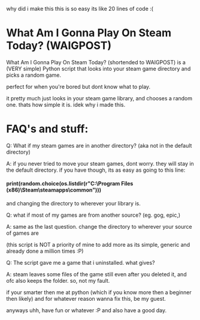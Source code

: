 why did i make this this is so easy its like 20 lines of code :(
# What Am I Gonna Play On Steam Today? (WAIGPOST)
What Am I Gonna Play On Steam Today? (shortended to WAIGPOST) is a (VERY simple) Python script that looks into your steam game directory and picks a random game. 

perfect for when you're bored but dont know what to play.

it pretty much just looks in your steam game library, and chooses a random one. thats how simple it is. idek why i made this.

# FAQ's and stuff:

Q: What if my steam games are in another directory? (aka not in the default directory)

A: if you never tried to move your steam games, dont worry. they will stay in the default directory. if you have though, its as easy as going to this line:
#### print(random.choice(os.listdir(r"C:\Program Files (x86)\Steam\steamapps\common")))
and changing the directory to wherever your library is.

Q: what if most of my games are from another source? (eg. gog, epic,)

A: same as the last question. change the directory to wherever your source of games are 

(this script is NOT a priority of mine to add more as its simple, generic and already done a million times :P)

Q: The script gave me a game that i uninstalled. what gives?

A: steam leaves some files of the game still even after you deleted it, and ofc also keeps the folder. so, not my fault. 

if your smarter then me at python (which if you know more then a beginner then likely) and for whatever reason wanna fix this, be my guest.


anyways uhh, have fun or whatever :P
and also have a good day.

